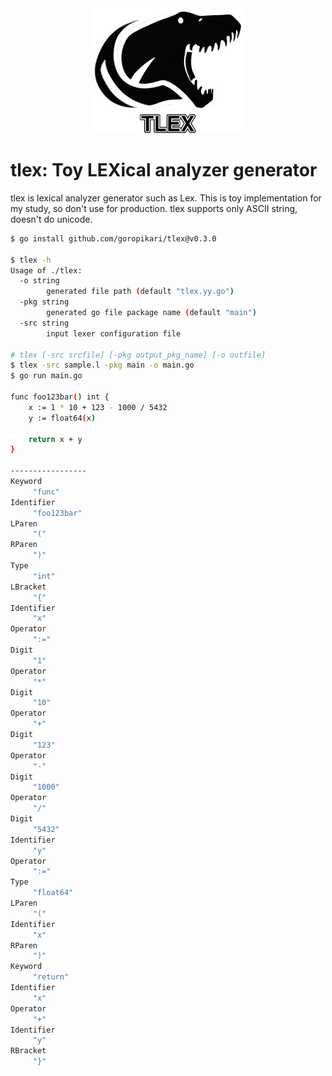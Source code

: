 <div align="center">
    <img height=200 src="image/logo.png" alt="tlex logo">
</div>

# tlex: Toy LEXical analyzer generator

tlex is lexical analyzer generator such as Lex.
This is toy implementation for my study, so don't use for production.
tlex supports only ASCII string, doesn't do unicode.


```bash
$ go install github.com/goropikari/tlex@v0.3.0

$ tlex -h
Usage of ./tlex:
  -o string
        generated file path (default "tlex.yy.go")
  -pkg string
        generated go file package name (default "main")
  -src string
        input lexer configuration file

# tlex [-src srcfile] [-pkg output_pkg_name] [-o outfile]
$ tlex -src sample.l -pkg main -o main.go
$ go run main.go

func foo123bar() int {
    x := 1 * 10 + 123 - 1000 / 5432
    y := float64(x)

    return x + y
}

-----------------
Keyword
	 "func"
Identifier
	 "foo123bar"
LParen
	 "("
RParen
	 ")"
Type
	 "int"
LBracket
	 "{"
Identifier
	 "x"
Operator
	 ":="
Digit
	 "1"
Operator
	 "*"
Digit
	 "10"
Operator
	 "+"
Digit
	 "123"
Operator
	 "-"
Digit
	 "1000"
Operator
	 "/"
Digit
	 "5432"
Identifier
	 "y"
Operator
	 ":="
Type
	 "float64"
LParen
	 "("
Identifier
	 "x"
RParen
	 ")"
Keyword
	 "return"
Identifier
	 "x"
Operator
	 "+"
Identifier
	 "y"
RBracket
	 "}"
```

